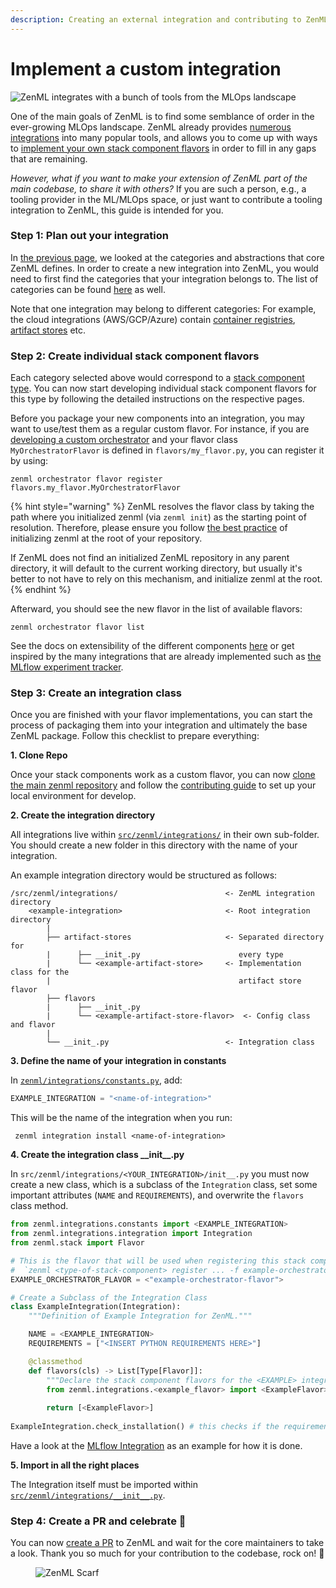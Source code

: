 ```yaml
---
description: Creating an external integration and contributing to ZenML
---
```


# Implement a custom integration

![ZenML integrates with a bunch of tools from the MLOps landscape](../../../.gitbook/assets/sam-side-by-side-full-text.png)

One of the main goals of ZenML is to find some semblance of order in the ever-growing MLOps landscape. ZenML already provides [numerous integrations](https://zenml.io/integrations) into many popular tools, and allows you to come up with ways to [implement your own stack component flavors](implement-a-custom-stack-component.md) in order to fill in any gaps that are remaining.

_However, what if you want to make your extension of ZenML part of the main codebase, to share it with others?_ If you are such a person, e.g., a tooling provider in the ML/MLOps space, or just want to contribute a tooling integration to ZenML, this guide is intended for you.

### Step 1: Plan out your integration

In [the previous page](implement-a-custom-stack-component.md), we looked at the categories and abstractions that core ZenML defines. In order to create a new integration into ZenML, you would need to first find the categories that your integration belongs to. The list of categories can be found [here](../../../stacks-and-components/component-guide/component-guide.md) as well.

Note that one integration may belong to different categories: For example, the cloud integrations (AWS/GCP/Azure) contain [container registries](../../../stacks-and-components/component-guide/container-registries/container-registries.md), [artifact stores](../../../stacks-and-components/component-guide/artifact-stores/artifact-stores.md) etc.

### Step 2: Create individual stack component flavors

Each category selected above would correspond to a [stack component type](../../../stacks-and-components/component-guide/component-guide.md). You can now start developing individual stack component flavors for this type by following the detailed instructions on the respective pages.

Before you package your new components into an integration, you may want to use/test them as a regular custom flavor. For instance, if you are [developing a custom orchestrator](../../../stacks-and-components/component-guide/orchestrators/custom.md) and your flavor class `MyOrchestratorFlavor` is defined in `flavors/my_flavor.py`, you can register it by using:

```shell
zenml orchestrator flavor register flavors.my_flavor.MyOrchestratorFlavor
```

{% hint style="warning" %}
ZenML resolves the flavor class by taking the path where you initialized zenml (via `zenml init`) as the starting point of resolution. Therefore, please ensure you follow [the best practice](../../user-guide/advanced-guide/best-practices/) of initializing zenml at the root of your repository.

If ZenML does not find an initialized ZenML repository in any parent directory, it will default to the current working directory, but usually it's better to not have to rely on this mechanism, and initialize zenml at the root.
{% endhint %}

Afterward, you should see the new flavor in the list of available flavors:

```shell
zenml orchestrator flavor list
```

See the docs on extensibility of the different components [here](../../../stacks-and-components/component-guide/component-guide.md) or get inspired by the many integrations that are already implemented such as [the MLflow experiment tracker](https://github.com/zenml-io/zenml/blob/main/src/zenml/integrations/mlflow/experiment\_trackers/mlflow\_experiment\_tracker.py).

### Step 3: Create an integration class

Once you are finished with your flavor implementations, you can start the process of packaging them into your integration and ultimately the base ZenML package. Follow this checklist to prepare everything:

**1. Clone Repo**

Once your stack components work as a custom flavor, you can now [clone the main zenml repository](https://github.com/zenml-io/zenml) and follow the [contributing guide](https://github.com/zenml-io/zenml/blob/main/CONTRIBUTING.md) to set up your local environment for develop.

**2. Create the integration directory**

All integrations live within [`src/zenml/integrations/`](https://github.com/zenml-io/zenml/tree/main/src/zenml/integrations) in their own sub-folder. You should create a new folder in this directory with the name of your integration.

An example integration directory would be structured as follows:

```
/src/zenml/integrations/                        <- ZenML integration directory
    <example-integration>                       <- Root integration directory
        |
        ├── artifact-stores                     <- Separated directory for  
        |      ├── __init_.py                      every type
        |      └── <example-artifact-store>     <- Implementation class for the  
        |                                          artifact store flavor
        ├── flavors 
        |      ├── __init_.py 
        |      └── <example-artifact-store-flavor>  <- Config class and flavor
        |
        └── __init_.py                          <- Integration class 
```

**3. Define the name of your integration in constants**

In [`zenml/integrations/constants.py`](https://github.com/zenml-io/zenml/blob/main/src/zenml/integrations/constants.py), add:

```python
EXAMPLE_INTEGRATION = "<name-of-integration>"
```

This will be the name of the integration when you run:

```shell
 zenml integration install <name-of-integration>
```

**4. Create the integration class \_\_init\_\_.py**

In `src/zenml/integrations/<YOUR_INTEGRATION>/init__.py` you must now create a new class, which is a subclass of the `Integration` class, set some important attributes (`NAME` and `REQUIREMENTS`), and overwrite the `flavors` class method.

```python
from zenml.integrations.constants import <EXAMPLE_INTEGRATION>
from zenml.integrations.integration import Integration
from zenml.stack import Flavor

# This is the flavor that will be used when registering this stack component
#  `zenml <type-of-stack-component> register ... -f example-orchestrator-flavor`
EXAMPLE_ORCHESTRATOR_FLAVOR = <"example-orchestrator-flavor">

# Create a Subclass of the Integration Class
class ExampleIntegration(Integration):
    """Definition of Example Integration for ZenML."""

    NAME = <EXAMPLE_INTEGRATION>
    REQUIREMENTS = ["<INSERT PYTHON REQUIREMENTS HERE>"]

    @classmethod
    def flavors(cls) -> List[Type[Flavor]]:
        """Declare the stack component flavors for the <EXAMPLE> integration."""
        from zenml.integrations.<example_flavor> import <ExampleFlavor>
        
        return [<ExampleFlavor>]
        
ExampleIntegration.check_installation() # this checks if the requirements are installed
```

Have a look at the [MLflow Integration](https://github.com/zenml-io/zenml/blob/main/src/zenml/integrations/mlflow/\_\_init\_\_.py) as an example for how it is done.

**5. Import in all the right places**

The Integration itself must be imported within [`src/zenml/integrations/__init__.py`](https://github.com/zenml-io/zenml/blob/main/src/zenml/integrations/\_\_init\_\_.py).

### Step 4: Create a PR and celebrate :tada:

You can now [create a PR](https://github.com/zenml-io/zenml/compare) to ZenML and wait for the core maintainers to take a look. Thank you so much for your contribution to the codebase, rock on! 💜

<figure><img src="https://static.scarf.sh/a.png?x-pxid=f0b4f458-0a54-4fcd-aa95-d5ee424815bc" alt="ZenML Scarf"><figcaption></figcaption></figure>
